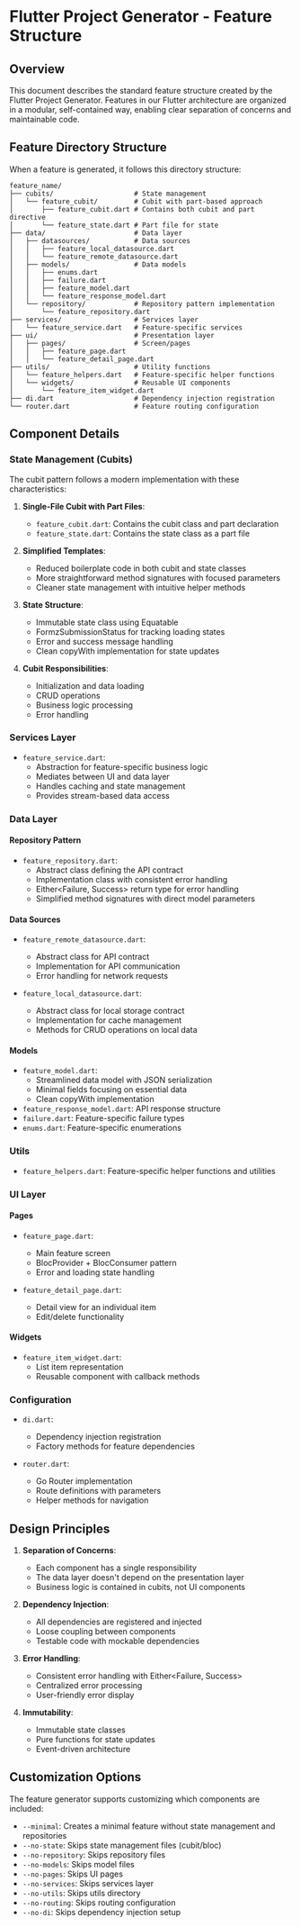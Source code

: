 # Flutter Project Generator - Feature Structure

## Overview

This document describes the standard feature structure created by the Flutter Project Generator. Features in our Flutter architecture are organized in a modular, self-contained way, enabling clear separation of concerns and maintainable code.

## Feature Directory Structure

When a feature is generated, it follows this directory structure:

```
feature_name/
├── cubits/                    # State management
│   └── feature_cubit/         # Cubit with part-based approach
│       ├── feature_cubit.dart # Contains both cubit and part directive
│       └── feature_state.dart # Part file for state
├── data/                      # Data layer
│   ├── datasources/           # Data sources
│   │   ├── feature_local_datasource.dart
│   │   └── feature_remote_datasource.dart
│   ├── models/                # Data models
│   │   ├── enums.dart
│   │   ├── failure.dart
│   │   ├── feature_model.dart
│   │   └── feature_response_model.dart
│   └── repository/            # Repository pattern implementation
│       └── feature_repository.dart
├── services/                  # Services layer
│   └── feature_service.dart   # Feature-specific services
├── ui/                        # Presentation layer
│   ├── pages/                 # Screen/pages
│   │   ├── feature_page.dart
│   │   └── feature_detail_page.dart
├── utils/                     # Utility functions
│   └── feature_helpers.dart   # Feature-specific helper functions
│   └── widgets/               # Reusable UI components
│       └── feature_item_widget.dart
├── di.dart                    # Dependency injection registration
└── router.dart                # Feature routing configuration
```

## Component Details

### State Management (Cubits)

The cubit pattern follows a modern implementation with these characteristics:

1. **Single-File Cubit with Part Files**:
   - `feature_cubit.dart`: Contains the cubit class and part declaration
   - `feature_state.dart`: Contains the state class as a part file

2. **Simplified Templates**:
   - Reduced boilerplate code in both cubit and state classes
   - More straightforward method signatures with focused parameters
   - Cleaner state management with intuitive helper methods

2. **State Structure**:
   - Immutable state class using Equatable
   - FormzSubmissionStatus for tracking loading states
   - Error and success message handling
   - Clean copyWith implementation for state updates

3. **Cubit Responsibilities**:
   - Initialization and data loading
   - CRUD operations
   - Business logic processing
   - Error handling

### Services Layer

- `feature_service.dart`:
  - Abstraction for feature-specific business logic
  - Mediates between UI and data layer
  - Handles caching and state management
  - Provides stream-based data access

### Data Layer

#### Repository Pattern
- `feature_repository.dart`:
  - Abstract class defining the API contract
  - Implementation class with consistent error handling
  - Either<Failure, Success> return type for error handling
  - Simplified method signatures with direct model parameters

#### Data Sources
- `feature_remote_datasource.dart`:
  - Abstract class for API contract
  - Implementation for API communication
  - Error handling for network requests

- `feature_local_datasource.dart`:
  - Abstract class for local storage contract
  - Implementation for cache management
  - Methods for CRUD operations on local data

#### Models
- `feature_model.dart`: 
  - Streamlined data model with JSON serialization
  - Minimal fields focusing on essential data
  - Clean copyWith implementation
- `feature_response_model.dart`: API response structure
- `failure.dart`: Feature-specific failure types
- `enums.dart`: Feature-specific enumerations

### Utils
- `feature_helpers.dart`: Feature-specific helper functions and utilities

### UI Layer

#### Pages
- `feature_page.dart`:
  - Main feature screen
  - BlocProvider + BlocConsumer pattern
  - Error and loading state handling

- `feature_detail_page.dart`:
  - Detail view for an individual item
  - Edit/delete functionality

#### Widgets
- `feature_item_widget.dart`:
  - List item representation
  - Reusable component with callback methods

### Configuration

- `di.dart`:
  - Dependency injection registration
  - Factory methods for feature dependencies

- `router.dart`:
  - Go Router implementation
  - Route definitions with parameters
  - Helper methods for navigation

## Design Principles

1. **Separation of Concerns**:
   - Each component has a single responsibility
   - The data layer doesn't depend on the presentation layer
   - Business logic is contained in cubits, not UI components

2. **Dependency Injection**:
   - All dependencies are registered and injected
   - Loose coupling between components
   - Testable code with mockable dependencies

3. **Error Handling**:
   - Consistent error handling with Either<Failure, Success>
   - Centralized error processing
   - User-friendly error display

4. **Immutability**:
   - Immutable state classes
   - Pure functions for state updates
   - Event-driven architecture

## Customization Options

The feature generator supports customizing which components are included:

- `--minimal`: Creates a minimal feature without state management and repositories
- `--no-state`: Skips state management files (cubit/bloc)
- `--no-repository`: Skips repository files
- `--no-models`: Skips model files
- `--no-pages`: Skips UI pages
- `--no-services`: Skips services layer
- `--no-utils`: Skips utils directory
- `--no-routing`: Skips routing configuration
- `--no-di`: Skips dependency injection setup
